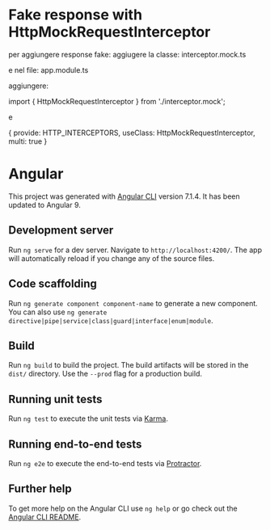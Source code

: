 # Fake response with HttpMockRequestInterceptor
per aggiungere response fake:
aggiugere la classe:
interceptor.mock.ts

e nel file:
app.module.ts 

aggiungere:

import { HttpMockRequestInterceptor } from './interceptor.mock';

e

 {
      provide: HTTP_INTERCEPTORS,
      useClass: HttpMockRequestInterceptor,
      multi: true
 }
# Angular

This project was generated with [Angular CLI](https://github.com/angular/angular-cli) version 7.1.4.
It has been updated to Angular 9.

## Development server

Run `ng serve` for a dev server. Navigate to `http://localhost:4200/`. The app will automatically reload if you change any of the source files.

## Code scaffolding

Run `ng generate component component-name` to generate a new component. You can also use `ng generate directive|pipe|service|class|guard|interface|enum|module`.

## Build

Run `ng build` to build the project. The build artifacts will be stored in the `dist/` directory. Use the `--prod` flag for a production build.

## Running unit tests

Run `ng test` to execute the unit tests via [Karma](https://karma-runner.github.io).

## Running end-to-end tests

Run `ng e2e` to execute the end-to-end tests via [Protractor](http://www.protractortest.org/).

## Further help

To get more help on the Angular CLI use `ng help` or go check out the [Angular CLI README](https://github.com/angular/angular-cli/blob/master/README.md).
